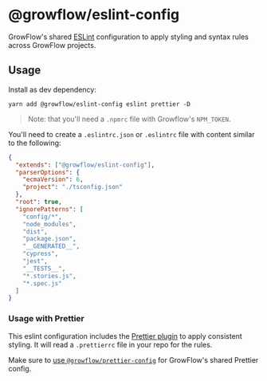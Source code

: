 # @growflow/eslint-config

GrowFlow's shared [ESLint](https://eslint.org/) configuration to apply styling and syntax rules across GrowFlow projects.

## Usage

Install as dev dependency:

```
yarn add @growflow/eslint-config eslint prettier -D
```

> Note: that you'll need a `.npmrc` file with Growflow's `NPM_TOKEN`.

You'll need to create a `.eslintrc.json` or `.eslintrc` file with content similar to the following:

```json
{
  "extends": ["@growflow/eslint-config"],
  "parserOptions": {
    "ecmaVersion": 6,
    "project": "./tsconfig.json"
  },
  "root": true,
  "ignorePatterns": [
    "config/*",
    "node_modules",
    "dist",
    "package.json",
    "__GENERATED__",
    "cypress",
    "jest",
    "__TESTS__",
    "*.stories.js",
    "*.spec.js"
  ]
}
```

### Usage with Prettier

This eslint configuration includes the [Prettier plugin](https://github.com/prettier/eslint-config-prettier) to apply consistent styling. It will read a `.prettierrc` file in your repo for the rules.

Make sure to [use `@growflow/prettier-config`](https://www.npmjs.com/package/@growflow/prettier-config) for GrowFlow's shared Prettier config.
